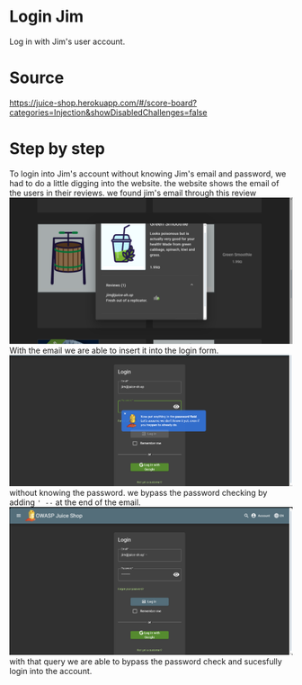 # Login Jim
Log in with Jim's user account.
# Source
https://juice-shop.herokuapp.com/#/score-board?categories=Injection&showDisabledChallenges=false 

# Step by step
To login into Jim's account without knowing Jim's email and password, we had to do a little digging into the website. the website shows the email of the users in their reviews. we found jim's email through this review
![alt text](<Screenshot 2025-09-09 154343.png>)
With the email we are able to insert it into the login form.
![alt text](<Screenshot 2025-09-09 154412.png>)
without knowing the password. we bypass the password checking by adding ``' --`` at the end of the email.
![alt text](<Screenshot 2025-09-09 154705.png>)
with that query we are able to bypass the password check and sucesfully login into the account.